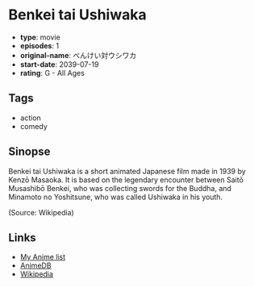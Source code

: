 # Benkei tai Ushiwaka

-   **type**: movie
-   **episodes**: 1
-   **original-name**: べんけい対ウシワカ
-   **start-date**: 2039-07-19
-   **rating**: G - All Ages

## Tags

-   action
-   comedy

## Sinopse

Benkei tai Ushiwaka is a short animated Japanese film made in 1939 by Kenzō Masaoka. It is based on the legendary encounter between Saitō Musashibō Benkei, who was collecting swords for the Buddha, and Minamoto no Yoshitsune, who was called Ushiwaka in his youth.

(Source: Wikipedia)

## Links

-   [My Anime list](https://myanimelist.net/anime/12561/Benkei_tai_Ushiwaka)
-   [AnimeDB](http://anidb.info/perl-bin/animedb.pl?show=anime&aid=6859)
-   [Wikipedia](http://en.wikipedia.org/wiki/Benkei_tai_Ushiwaka)
